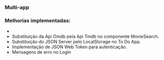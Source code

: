 ### Multi-app

### Melhorias implementadas:

- 
- Substituição da Api Omdb pela Api Tmdb no componente MovieSearch.
- Substituição do JSON Server pelo LocalStorage no To Do App.
- Implementação de JSON Web Token para autenticação.
- Mensagens de erro no Login